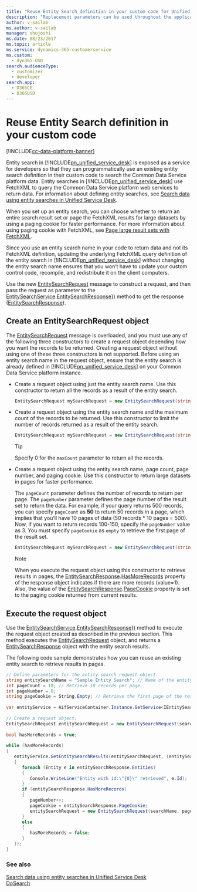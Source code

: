 ```yaml
---
title: "Reuse Entity Search definition in your custom code for Unified Service Desk | MicrosoftDocs"
description: "Replacement parameters can be used throughout the application to pull data from data elements (called data parameters) captured during the execution of the application that augment and include the Unified Service Desk context."
author: v-sailab
ms.author: v-sailab
manager: shujoshi
ms.date: 08/23/2017
ms.topic: article
ms.service: dynamics-365-customerservice
ms.custom: 
  - dyn365-USD
search.audienceType: 
  - customizer
  - developer
search.app: 
  - D365CE
  - D365USD
---
```

# Reuse Entity Search definition in your custom code

[!INCLUDE[cc-data-platform-banner](../includes/cc-data-platform-banner.md)]

Entity search in [!INCLUDE[pn_unified_service_desk](../includes/pn-unified-service-desk.md)] is exposed as a service for developers so that they can programmatically use an existing entity search definition in their custom code to search the Common Data Service platform data. Entity searches in [!INCLUDE[pn_unified_service_desk](../includes/pn-unified-service-desk.md)] use FetchXML to query the Common Data Service platform web services to return data. For information about defining entity searches, see [Search data using entity searches in Unified Service Desk](../unified-service-desk/search-data-entity-searches.md).  
  
 When you set up an entity search, you can choose whether to return an entire search result set or page the FetchXML results for large datasets by using a paging cookie for faster performance. For more information about using paging cookie with FetchXML, see [Page large result sets with FetchXML](https://msdn.microsoft.com/library/gg309717.aspx).  
  
 Since you use an entity search name in your code to return data and not its FetchXML definition, updating the underlying FetchXML query definition of the entity search in [!INCLUDE[pn_unified_service_desk](../includes/pn-unified-service-desk.md)] without changing the entity search name ensures that you won’t have to update your custom control code, recompile, and redistribute it on the client computers.  
  
 Use the new [EntitySearchRequest](https://docs.microsoft.com/dotnet/api/microsoft.crm.unifiedservicedesk.dynamics.entitysearch.entitysearchrequest) message to construct a request, and then pass the request as parameter to the [EntitySearchService](https://docs.microsoft.com/dotnet/api/microsoft.crm.unifiedservicedesk.dynamics.entitysearch.entitysearchservice).[EntitySearchResponse})](https://docs.microsoft.com/dotnet/api/microsoft.crm.unifiedservicedesk.dynamics.entitysearch.entitysearchservice.getentitysearchresults\(microsoft.crm.unifiedservicedesk.dynamics.entitysearch.entitysearchrequest,system.action{microsoft.crm.unifiedservicedesk.dynamics.entitysearch.entitysearchresponse}\)) method to get the response ([EntitySearchResponse](https://docs.microsoft.com/dotnet/api/microsoft.crm.unifiedservicedesk.dynamics.entitysearch.entitysearchresponse)).  
  
<a name="Request"></a>   
## Create an EntitySearchRequest object  
 The [EntitySearchRequest](https://docs.microsoft.com/dotnet/api/microsoft.crm.unifiedservicedesk.dynamics.entitysearch.entitysearchrequest) message is overloaded, and you must use any of the following three constructors to create a request object depending how you want the records to be returned. Creating a request object without using one of these three constructors is not supported. Before using an entity search name in the request object, ensure that the entity search is already defined in [!INCLUDE[pn_unified_service_desk](../includes/pn-unified-service-desk.md)] on your Common Data Service platform instance.  
  
-   Create a request object using just the entity search name. Use this constructor to return all the records as a result of the entity search.  
  
    ```csharp  
    EntitySearchRequest mySearchRequest = new EntitySearchRequest(string entitySearchName);  
    ```  
  
-   Create a request object using the entity search name and the maximum count of the records to be returned. Use this constructor to limit the number of records returned as a result of the entity search.  
  
    ```csharp  
    EntitySearchRequest mySearchRequest = new EntitySearchRequest(string entitySearchName, int maxCount);  
    ```  
  
    > [!TIP]
    >  Specify 0 for the `maxCount` parameter to return all the records.  
  
-   Create a request object using the entity search name, page count, page number, and paging cookie. Use this constructor to return large datasets in pages for faster performance.  
  
     The `pageCount` parameter defines the number of records to return per page. The `pageNumber` parameter defines the page number of the result set to return the data. For example, if your query returns 500 records, you can specify `pageCount` as **50** to return 50 records in a page, which implies that you’ll have 10 pages of data (50 records * 10 pages = 500). Now, if you want to return records 100-150, specify the `pageNumber` value as 3. You must specify `pageCookie` as `empty` to retrieve the first page of the result set.  
  
    ```csharp  
    EntitySearchRequest mySearchRequest = new EntitySearchRequest(string entitySearchName, int pageCount, int pageNumber, string pageCookie);  
    ```  
  
    > [!NOTE]
    >  When you execute the request object using this constructor to retrieve results in pages, the [EntitySearchResponse](https://docs.microsoft.com/dotnet/api/microsoft.crm.unifiedservicedesk.dynamics.entitysearch.entitysearchresponse).[HasMoreRecords](https://docs.microsoft.com/dotnet/api/microsoft.crm.unifiedservicedesk.dynamics.entitysearch.entitysearchresponse.hasmorerecords) property of the response object indicates if there are more records (value=1). Also, the value of the [EntitySearchResponse](https://docs.microsoft.com/dotnet/api/microsoft.crm.unifiedservicedesk.dynamics.entitysearch.entitysearchresponse).[PageCookie](https://docs.microsoft.com/dotnet/api/microsoft.crm.unifiedservicedesk.dynamics.entitysearch.entitysearchresponse.pagecookie) property is set to the paging cookie returned from current results.  
  
<a name="Execute"></a>   
## Execute the request object  
 Use the [EntitySearchService](https://docs.microsoft.com/dotnet/api/microsoft.crm.unifiedservicedesk.dynamics.entitysearch.entitysearchservice).[EntitySearchResponse})](https://docs.microsoft.com/dotnet/api/microsoft.crm.unifiedservicedesk.dynamics.entitysearch.entitysearchservice.getentitysearchresults\(microsoft.crm.unifiedservicedesk.dynamics.entitysearch.entitysearchrequest,system.action{microsoft.crm.unifiedservicedesk.dynamics.entitysearch.entitysearchresponse}\)) method to execute the request object created as described in the previous section. This method executes the [EntitySearchRequest](https://docs.microsoft.com/dotnet/api/microsoft.crm.unifiedservicedesk.dynamics.entitysearch.entitysearchrequest) object, and returns a [EntitySearchResponse](https://docs.microsoft.com/dotnet/api/microsoft.crm.unifiedservicedesk.dynamics.entitysearch.entitysearchresponse) object with the entity search results.  
  
 The following code sample demonstrates how you can reuse an existing entity search to retrieve results in pages.  
  
```csharp  
// Define parameters for the entity search request object.  
string entitySearchName = "Sample Entity Search"; // Name of the entity search record defined in Unified Service Desk  
int pageCount = 10; // Retrieve 10 records per page.  
int pageNumber = 0;  
string pageCookie = String.Empty; // Retrieve the first page of the result set.  
  
var entityService = AifServiceContainer.Instance.GetService<IEntitySearchService>();  
  
// Create a request object.  
EntitySearchRequest entitySearchRequest = new EntitySearchRequest(searchName, pageCount, pageNumber, pageCookie);  
  
bool hasMoreRecords = true;  
  
while (hasMoreRecords)  
{  
   entityService.GetEntitySearchResults(entitySearchRequest, (entitySearchResponse) =>  
   {  
      foreach (Entity e in entitySearchResponse.Entities)  
      {  
         Console.WriteLine("Entity with id:\"{0}\" retrieved", e.Id);  
      }  
      if (entitySearchResponse.HasMoreRecords)  
      {  
         pageNumber++;  
         pageCookie = entitySearchResponse.PageCookie;  
         entitySearchRequest = new EntitySearchRequest(searchName, pageCount, pageNumber, pageCookie);  
      }  
      else  
      {  
         hasMoreRecords = false;  
      }  
   });  
}  
```  
  
### See also  
 [Search data using entity searches in Unified Service Desk](../unified-service-desk/search-data-entity-searches.md)   
 [DoSearch](../unified-service-desk/global-manager-hosted-control.md#DoSearch)
